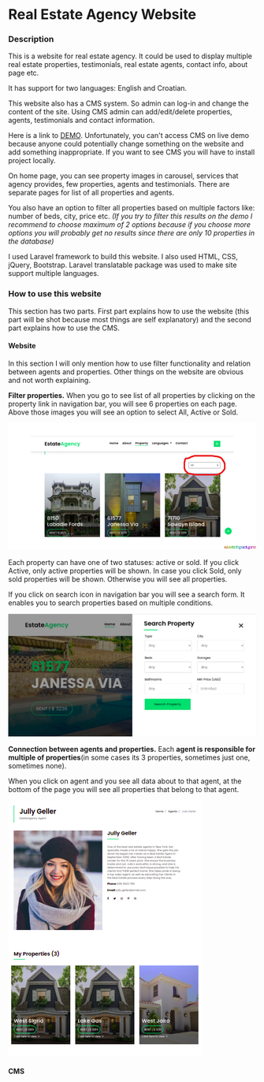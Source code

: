 <h1>Real Estate Agency Website</h1>

<h3>Description</h3>

<p>This is a website for real estate agency. It could be used to display multiple
real estate properties, testimonials, real estate agents, contact info, about page etc.</p>

<p>It has support for two languages: English and Croatian.</p>

<p>This website also has a CMS system. So admin can log-in and change the content of the site. Using CMS admin can add/edit/delete properties, agents, testimonials and contact information.</p>

<p>Here is a link to <a href="#">DEMO</a>. Unfortunately, you can't access CMS on live demo because anyone could potentially change something on the website and add something inappropriate. If you want to see CMS you will have to install project locally.</p>

<p>On home page, you can see property images in carousel, services that agency provides, few properties, agents and testimonials. There are separate pages for list of all properties and agents.</p>

<p>You also have an option to filter all properties based on multiple factors like: number of beds, city, price etc. <i>(If you try to filter this results on the demo I recommend to choose maximum of 2 options because if you choose more options you will probably get no results since there are only 10 properties in the database)</i></p>

<p>I used Laravel framework to build this website. I also used HTML, CSS, jQuery, Bootstrap. Laravel translatable package was used to make site support multiple languages.</p>

<h3>How to use this website</h3>

<p>This section has two parts. First part explains how to use the website (this part will be shot because most things are self explanatory) and the second part explains how to use the CMS.</p>

<h4>Website</h4>

<p>In this section I will only mention how to use filter functionality and relation between agents and properties. Other things on the website are obvious and not worth explaining.</p>

<p><b>Filter properties.</b> When you go to see list of all properties by clicking on the property link in navigation bar, you will see 6 properties on each page. Above those images you will see an option to select All, Active or Sold.</p>

![image that shows filter option](https://github.com/LukaBis/ReadmeImages/blob/main/SmallFilterCircle.png?raw=true)

<p>Each property can have one of two statuses: active or sold. If you click Active, only active properties will be shown. In case you click Sold, only sold properties will be shown. Otherwise you will see all properties.</p>

<p>If you click on search icon in navigation bar you will see a search form. It enables you to search properties based on multiple conditions.</p>

![image that shows filter option](https://github.com/LukaBis/ReadmeImages/blob/main/filter.png?raw=true)

<p><b>Connection between agents and properties.</b> Each <b>agent is responsible for multiple of properties</b>(in some cases its 3 properties, sometimes just one, sometimes none).</p>

<p>When you click on agent and you see all data about to that agent, at the bottom of the page you will see all properties that belong to that agent.</p>

![agent's properties](https://github.com/LukaBis/ReadmeImages/blob/main/agents_properties.png?raw=true)

<h4>CMS</h4>
